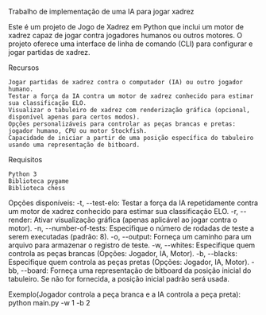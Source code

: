 Trabalho de implementação de uma IA para jogar xadrez

Este é um projeto de Jogo de Xadrez em Python que inclui um motor de xadrez capaz de jogar contra jogadores humanos ou outros motores. 
O projeto oferece uma interface de linha de comando (CLI) para configurar e jogar partidas de xadrez.

Recursos

    Jogar partidas de xadrez contra o computador (IA) ou outro jogador humano.
    Testar a força da IA contra um motor de xadrez conhecido para estimar sua classificação ELO.
    Visualizar o tabuleiro de xadrez com renderização gráfica (opcional, disponível apenas para certos modos).
    Opções personalizáveis para controlar as peças brancas e pretas: jogador humano, CPU ou motor Stockfish.
    Capacidade de iniciar a partir de uma posição específica do tabuleiro usando uma representação de bitboard.

Requisitos

    Python 3
    Biblioteca pygame
    Biblioteca chess


Opções disponíveis:
    -t, --test-elo: Testar a força da IA repetidamente contra um motor de xadrez conhecido para estimar sua classificação ELO.
    -r, --render: Ativar visualização gráfica (apenas aplicável ao jogar contra o motor).
    -n, --number-of-tests: Especifique o número de rodadas de teste a serem executadas (padrão: 8).
    -o, --output: Forneça um caminho para um arquivo para armazenar o registro de teste.
    -w, --whites: Especifique quem controla as peças brancas (Opções: Jogador, IA, Motor).
    -b, --blacks: Especifique quem controla as peças pretas (Opções: Jogador, IA, Motor).
    -bb, --board: Forneça uma representação de bitboard da posição inicial do tabuleiro. Se não for fornecida, a posição inicial padrão será usada.

Exemplo(Jogador controla a peça branca e a IA controla a peça preta):
python main.py -w 1 -b 2
